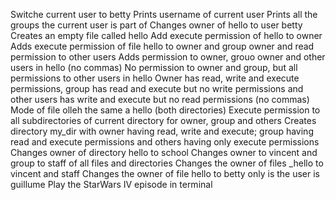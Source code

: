 Switche current user to betty
Prints username of current user 
Prints all the groups the current user is part of 
Changes owner of hello to user betty
Creates an empty file called hello
Add execute permission of hello to owner
Adds execute permission of file hello to owner and group owner and read permission to other users
Adds permission to owner, grouo owner and other users in hello (no commas)
No permission to owner and group, but all permissions to other users in hello 
Owner has read, write and execute permissions, group has read and execute but no write permissions and other users has write and execute but no read permissions (no commas) 
Mode of file olleh the same a hello (both directories)
Execute permission to all subdirectories of current directory for owner, group and others
Creates directory my_dir with owner having read, write and execute; group having read and execute permissions and others having only execute permissions 
Changes owner of directory hello to school 
Changes owner to vincent and group to staff of all files and directories Changes the owner of files _hello to vincent and staff
Changes the owner of file hello to betty only is the user is guillume 
Play the StarWars IV episode in terminal 
